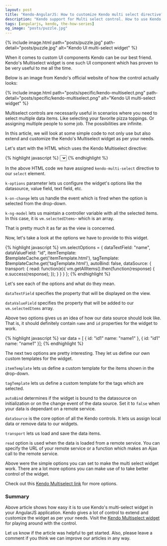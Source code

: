 ```yaml
---
layout: post
title: "Kendo-AngularJS: How to customize Kendo multi select directive?"
description: "Kendo support for Multi select control. How to use Kendo multi-select control in your AngularJS app."
tags: [angularjs, kendo, the-how-series]
og_image: "posts/puzzle.jpg"
---
```


{% include image.html path="posts/puzzle.jpg" path-detail="posts/puzzle.jpg" alt="Kendo UI multi-select widget" %}

When it comes to custom UI components Kendo can be our best friend. Kendo's Multiselect widget is one such UI component which has proven to be very useful to me all the time.

Below is an image from Kendo's official website of how the control actually looks:

{% include image.html path="posts/specific/kendo-multiselect.png" path-detail="posts/specific/kendo-multiselect.png" alt="Kendo UI multi-select widget" %}

Multiselect controls are necessarily useful in scenarios where you need to select multiple data items. Like selecting your favorite pizza toppings. Or assigning multiple people to some job. The possibilities are infinite.

In this article, we will look at some simple code to not only use but also extend and customize the Kendo's Multiselect widget as per your needs.

Let's start with the HTML which uses the Kendo Multiselect directive:


{% highlight javascript %}
<select kendo-multi-select id="multi-select"
          k-options="vm.selectOptions"
          k-on-change="vm.onChange()" 
          k-ng-model="vm.selectedItems"></select>
{% endhighlight %}


In the above HTML code we have assigned `kendo-multi-select` directive to our `select` element.

`k-options` parameter lets us configure the widget's options like the datasource, value field, text field, etc.

`k-on-change` lets us handle the event which is fired when the option is selected from the drop-down.

`k-ng-model` lets us maintain a controller variable with all the selected items. In this case, it is `vm.selectedItems`- which is an array.

That is pretty much it as far as the view is concerned.

Now, let's take a look at the options we have to provide to this widget.


{% highlight javascript %}
vm.selectOptions = {
    dataTextField: "name",
    dataValueField: "id",
    itemTemplate: $templateCache.get('itemTemplate.html'),
    tagTemplate: $templateCache.get('tagTemplate.html'),
    autoBind: false,
    dataSource: {
        transport: {
            read: function(e){
                vm.getAllItems().then(function(response) {
                    e.success(response);
                });
            }
        }
    }
};
{% endhighlight %}


Let's see each of the options and what do they mean.

`dataTextField` specifies the property that will be displayed on the view.

`dataValueField` specifies the property that will be added to our `vm.selectedItems` array.

Above two options gives us an idea of how our data source should look like. That is, it should definitely contain `name` and `id` properties for the widget to work. 


{% highlight javascript %}
var data = [
{
    id: "id1"
    name: "name1"
},
{
    id: "id1"
    name: "name1"
}];
{% endhighlight %}


The next two options are pretty interesting. They let us define our own custom templates for the widget.

`itemTemplate` lets us define a custom template for the items shown in the drop-down.

`tagTemplate` lets us define a custom template for the tags which are selected.

`autoBind` determines if the widget is bound to the datasource on initialization or on the change event of the data source. Set it to `false` when your data is dependant on a remote service.

`dataSource` is the core option of all the Kendo controls. It lets us assign local data or remove data to our widgets.

`transport` lets us load and save the data items.

`read` option is used when the data is loaded from a remote service. You can specify the URL of your remote service or a function which makes an Ajax call to the remote service. 

Above were the simple options you can set to make the multi select widget work. There are a lot more options you can make use of to take better control of the widget.

Check out this [Kendo Multiselect link](https://docs.telerik.com/kendo-ui/api/javascript/ui/multiselect) for more options.

### Summary

Above article shows how easy it is to use Kendo's multi-select widget in your AngularJS application. Kendo gives a lot of control to extend and customize the widget as per your needs. Visit the [Kendo Multiselect widget](http://demos.telerik.com/kendo-ui/multiselect/angular) for playing around with the control.

Let us know if the article was helpful to get started. Also, please leave a comment if you think we can improve our articles in any way.

